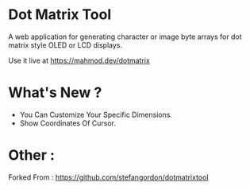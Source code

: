 # Dot Matrix Tool

A web application for generating character or image byte arrays for dot matrix style OLED or LCD displays.

Use it live at https://mahmod.dev/dotmatrix

# What's New ?

- You Can Customize Your Specific Dimensions.
- Show Coordinates Of Cursor.

# Other :
Forked From : https://github.com/stefangordon/dotmatrixtool
